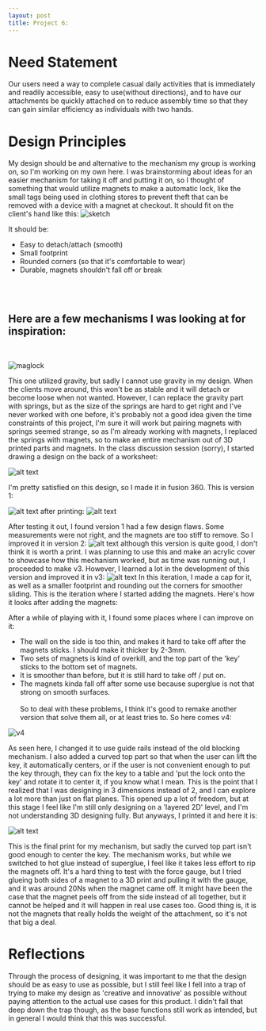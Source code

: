 ```yaml
---
layout: post
title: Project 6:
---
```

# Need Statement
Our users need a way to complete casual daily activities that is immediately and readily accessible, easy to use(without directions), and to have our attachments be quickly attached on to reduce assembly time so that they can gain similar efficiency as individuals with two hands. 

# Design Principles
My design should be and alternative to the mechanism my group is working on, so I'm working on my own here. I was brainstorming about ideas for an easier mechanism for taking it off and putting it on, so I thought of something that would utilize magnets to make a automatic lock, like the small tags being used in clothing stores to prevent theft that can be removed with a device with a magnet at checkout. It should fit on the client's hand like this:
![sketch](../picture/p6/sketch.png)

It should be:
- Easy to detach/attach (smooth)
- Small footprint
- Rounded corners (so that it's comfortable to wear)
- Durable, magnets shouldn't fall off or break

<br><br>
## Here are a few mechanisms I was looking at for inspiration: 
<br>

![maglock](/picture/p6/maglock_animation.gif)

This one utilized gravity, but sadly I cannot use gravity in my design. When the clients move around, this won't be as stable and it will detach or become loose when not wanted. However, I can replace the gravity part with springs, but as the size of the springs are hard to get right and I've never worked with one before, it's probably not a good idea given the time constraints of this project, I'm sure it will work but pairing magnets with springs seemed strange, so as I'm already working with magnets, I replaced the springs with magnets, so to make an entire mechanism out of 3D printed parts and magnets. In the class discussion session (sorry), I started drawing a design on the back of a worksheet:

![alt text](/picture/final1/diagram.jpg)

I'm pretty satisfied on this design, so I made it in fusion 360. This is version 1:

![alt text](/picture/p6/v1.png)
after printing:
![alt text](../picture/p6/v1print.png)

After testing it out, I found version 1 had a few design flaws. Some measurements were not right, and the magnets are too stiff to remove. So I improved it in version 2:
![alt text](../picture/p6/v2.png)
although this version is quite good, I don't think it is worth a print. I was planning to use this and make an acrylic cover to showcase how this mechanism worked, but as time was running out, I proceeded to make v3. However, I learned a lot in the development of this version and improved it in v3:
![alt text](../picture/p6/v3.png)
In this iteration, I made a cap for it, as well as a smaller footprint and rounding out the corners for smoother sliding. This is the iteration where I started adding the magnets. Here's how it looks after adding the magnets:



After a while of playing with it, I found some places where I can improve on it:
- The wall on the side is too thin, and makes it hard to take off after the magnets sticks. I should make it thicker by 2-3mm.
- Two sets of magnets is kind of overkill, and the top part of the 'key' sticks to the bottom set of magnets. 
- It is smoother than before, but it is still hard to take off / put on.
- The magnets kinda fall off after some use because superglue is not that strong on smooth surfaces.
<br><br>
So to deal with these problems, I think it's good to remake another version that solve them all, or at least tries to. So here comes v4:

![v4](../picture/p6/v4.png)

As seen here, I changed it to use guide rails instead of the old blocking mechanism. I also added a curved top part so that when the user can lift the key, it automatically centers, or if the user is not convenient enough to put the key through, they can fix the key to a table and 'put the lock onto the key' and rotate it to center it, if you know what I mean. This is the point that I realized that I was designing in 3 dimensions instead of 2, and I can explore a lot more than just on flat planes. This opened up a lot of freedom, but at this stage I feel like I'm still only designing on a 'layered 2D' level, and I'm not understanding 3D designing fully. But anyways, I printed it and here it is:

![alt text](../picture/p6/v4print.png)

This is the final print for my mechanism, but sadly the curved top part isn't good enough to center the key. The mechanism works, but while we switched to hot glue instead of superglue, I feel like it takes less effort to rip the magnets off. It's a hard thing to test with the force gauge, but I tried glueing both sides of a magnet to a 3D print and pulling it with the gauge, and it was around 20Ns when the magnet came off. It might have been the case that the magnet peels off from the side instead of all together, but it cannot be helped and it will happen in real use cases too. Good thing is, it is not the magnets that really holds the weight of the attachment, so it's not that big a deal.

# Reflections

Through the process of designing, it was important to me that the design should be as easy to use as possible, but I still feel like I fell into a trap of trying to make my design as 'creative and innovative' as possible without paying attention to the actual use cases for this product. I didn't fall that deep down the trap though, as the base functions still work as intended, but in general I would think that this was successful.




<br><br>